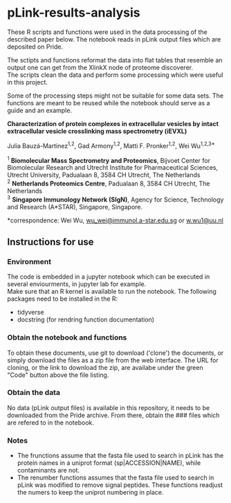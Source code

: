 # pLink-results-analysis

These R scripts and functions were used in the data processing of the described paper below. The notebook reads in pLink output files which are deposited on Pride.

The sctipts and functions reformat the data into flat tables that resemble an output one can get from the XlinkX node of proteome discoverer.\
The scripts clean the data and perform some processing which were useful in this project.

Some of the processing steps might not be suitable for some data sets. The functions are meant to be reused while the notebook should serve as a guide and an example.

**Characterization of protein complexes in extracellular vesicles by intact extracellular vesicle crosslinking mass spectrometry (iEVXL)**

Julia Bauzá-Martinez<sup>1,2</sup>, Gad Armony<sup>1,2</sup>, Matti F. Pronker<sup>1,2</sup>, Wei Wu<sup>1,2,3*</sup>

<sup>1</sup> **Biomolecular Mass Spectrometry and Proteomics**, Bijvoet Center for Biomolecular Research and Utrecht Institute for Pharmaceutical Sciences, Utrecht University, Padualaan 8, 3584 CH Utrecht, The Netherlands\
<sup>2</sup> **Netherlands Proteomics Centre**, Padualaan 8, 3584 CH Utrecht, The Netherlands\
<sup>3</sup> **Singapore Immunology Network (SIgN)**, Agency for Science, Technology and Research (A*STAR), Singapore, Singapore.

\*correspondence: Wei Wu, wu_wei@immunol.a-star.edu.sg or w.wu1@uu.nl  


## Instructions for use

### Environment
The code is embedded in a jupyter notebook which can be executed in several enviourments, in jupyter lab for example.\
Make sure that an R kernel is available to run the notebook.
The following packages need to be installed in the R:
* tidyverse
* docstring (for rendring function documentation)

### Obtain the notebook and functions
To obtain these documents, use git to download ('clone') the documents, or simply download the files as a zip file from the web interface. The URL for cloning, or the link to download the zip, are availabe under the green "Code" button above the file listing.

### Obtain the data
No data (pLink output files) is available in this repository, it needs to be downloaded from the Pride archive.
From there, obtain the ### files which are refered to in the notebook.

### Notes
* The frunctions assume that the fasta file used to search in pLink has the protein names in a uniprot format (sp|ACCESSION|NAME), while contaminants are not.
* The renumber functions assumes that the fasta file used to search in pLink was modified to remove signal peptides. These functions readjust the numers to keep the uniprot numbering in place.